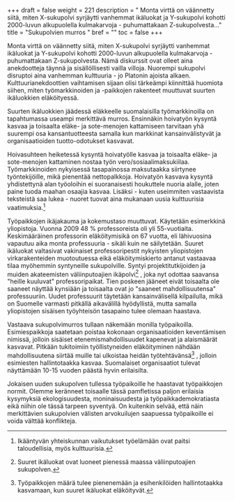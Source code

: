 +++
draft = false
weight = 221
description = " Monta virttä on väännetty siitä, miten X-sukupolvi syrjäytti vanhemmat ikäluokat ja Y-sukupolvi kohotti 2000-luvun alkupuolella kulmakarvoja - puhumattakaan Z-sukupolvesta..."
title = "Sukupolvien murros "
bref = ""
toc = false
+++



Monta virttä on väännetty siitä, miten X-sukupolvi syrjäytti vanhemmat
ikäluokat ja Y-sukupolvi kohotti 2000-luvun alkupuolella kulmakarvoja -
puhumattakaan Z-sukupolvesta. Nämä diskurssit ovat olleet aina
anekdootteja täynnä ja sisällöllisesti vailla villoja. Nuorempi
sukupolvi disruptoi aina vanhemman kulttuuria - jo Platonin ajoista
alkaen. Kulttuurianekdoottien vaihtamisen sijaan olisi tärkeämpi
kiinnittää huomiota siihen, miten työmarkkinoiden ja -paikkojen
rakenteet muuttuvat suurten ikäluokkien eläköityessä.

Suurten ikäluokkien jäädessä eläkkeelle suomalaisilla työmarkkinoilla on
tapahtumassa useampi merkittävä murros. Ensinnäkin hoivatyön kysyntä
kasvaa ja toisaalta eläke- ja sote-menojen kattamiseen tarvitaan yhä
suurempi osa kansantuotteesta samalla kun markkinat kansainvälistyvät ja
organisaatioiden tuotto-odotukset kasvavat.

Hoivasuhteen heiketessä kysyntä hoivatyölle kasvaa ja toisaalta eläke-
ja sote-menojen kattaminen nostaa työn vero/sosiaalimaksukiilaa.
Työmarkkinoiden nykyisessä tasapainossa maksutaakka siirtynee
työntekijöille, mikä pienentää nettopalkkoja. Hoivatyön kasvava kysyntä
yhdistettynä alan työoloihin ei suoranaisesti houkuttele nuoria alalle,
joten paine tuoda maahan osaajia kasvaa. Lisäksi - kuten useimmiten
vastaavista teksteistä saa lukea - nuoret tuovat aina mukanaan uusia
kulttuurisia vaatimuksia.[^1]

Työpaikkojen ikäjakauma ja kokemustaso muuttuvat. Käytetään esimerkkinä
yliopistoja. Vuonna 2009 48 %
 professoreista oli yli 55-vuotiaita.
Keskimääräinen professorin eläköitymisikä on 67 vuotta, eli lähivuosina
vapautuu aika monta professuuria - sikäli kuin ne säilytetään. Suuret
ikäluokat valtasivat vakinaiset professoripestit nykyisten yliopistojen
virkarakenteiden muotoutuessa eikä eläköitymiskierto antanut vastaavaa
tilaa myöhemmin syntyneille sukupolville. Syntyi projektitutkijoiden ja
muiden akateemisten väliinputoajien ikäpolvi[^2]
, joka nyt odottaa saavansa
"heille kuuluvat" professoripaikat. Tien poskeen jääneet eivät toisaalta
ole saaneet näyttää kynsiään ja toisaalta ovat jo "saaneet
mahdollisuutensa" professuuriin. Uudet professuurit täytetään
kansainvälisellä kilpailulla, mikä on Suomelle varmasti pitkällä
aikavälillä hyödyllistä, mutta samalla yliopistojen sisäisen työyhteisön
tasapaino tulee olemaan haastava.

Vastaava sukupolvimurros tullaan näkemään monilla työpaikoilla.
Esimiespaikkoja saatetaan poistaa kokonaan organisaatioiden keventämisen
nimissä, jolloin sisäiset etenemismahdollisuudet kapenevat ja
alaismäärät kasvavat. Pitkään tukitoimiin työllistyneiden eläköityminen
nähdään mahdollisuutena siirtää muille tai ulkoistaa heidän
työtehtävänsä[^3]
, jolloin esimiesten hallintotaakka kasvaa. Suomalaiset
organisaatiot tulevat näyttämään 10-15 vuoden päästä hyvin erilaisilta.

Jokaisen uuden sukupolven tullessa työpaikoille he haastavat
työpaikkojen normit. Olemme keränneet toisaalle tässä pamfletissa paljon
erilaisia kysymyksiä ekologisuudesta, moninaisuudesta ja
työpaikkademokratiasta eikä niihin ole tässä tarpeen syventyä. On
kuitenkin selvää, että näin merkittävien sukupolvien välisten
arvokuilujen saapuessa työpaikoille ei voida välttää konflikteja.

[^1]: Ikääntyvän yhteiskunnan vaikutukset työelämään ovat paitsi taloudellisia, myös kulttuurisia.
[^2]: Suuret ikäluokat ovat luoneet pienessä maassa väliinputoajien sukupolven.
[^3]: Työpaikkojen määrä tulee pienenemään ja esihenkilöiden hallintotaakka kasvamaan, kun suuret ikäluokat eläköityvät.
